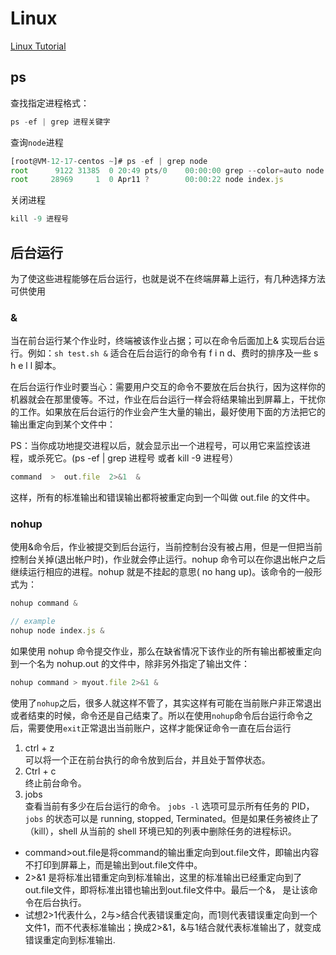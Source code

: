 # Linux

[Linux Tutorial](http://www.codebaoku.com/linux/linux-index.html)

## ps

查找指定进程格式：

```javascript
ps -ef | grep 进程关键字
```

查询`node`进程

```javascript
[root@VM-12-17-centos ~]# ps -ef | grep node
root      9122 31385  0 20:49 pts/0    00:00:00 grep --color=auto node
root     28969     1  0 Apr11 ?        00:00:22 node index.js

```

关闭进程

```javascript
kill -9 进程号
```

## 后台运行

为了使这些进程能够在后台运行，也就是说不在终端屏幕上运行，有几种选择方法可供使用

### &

当在前台运行某个作业时，终端被该作业占据；可以在命令后面加上& 实现后台运行。例如：`sh test.sh &`
适合在后台运行的命令有 f i n d、费时的排序及一些 s h e l l 脚本。

在后台运行作业时要当心：需要用户交互的命令不要放在后台执行，因为这样你的机器就会在那里傻等。不过，作业在后台运行一样会将结果输出到屏幕上，干扰你的工作。如果放在后台运行的作业会产生大量的输出，最好使用下面的方法把它的输出重定向到某个文件中：

PS：当你成功地提交进程以后，就会显示出一个进程号，可以用它来监控该进程，或杀死它。(ps -ef | grep 进程号 或者 kill -9 进程号）

```javascript
command  >  out.file  2>&1  &
```

这样，所有的标准输出和错误输出都将被重定向到一个叫做 out.file 的文件中。

### nohup

使用&命令后，作业被提交到后台运行，当前控制台没有被占用，但是一但把当前控制台关掉(退出帐户时)，作业就会停止运行。nohup 命令可以在你退出帐户之后继续运行相应的进程。nohup 就是不挂起的意思( no hang up)。该命令的一般形式为：

```javascript
nohup command &

// example
nohup node index.js &
```

如果使用 nohup 命令提交作业，那么在缺省情况下该作业的所有输出都被重定向到一个名为 nohup.out 的文件中，除非另外指定了输出文件：

```javascript
nohup command > myout.file 2>&1 &
```

使用了`nohup`之后，很多人就这样不管了，其实这样有可能在当前账户非正常退出或者结束的时候，命令还是自己结束了。所以在使用`nohup`命令后台运行命令之后，需要使用`exit`正常退出当前账户，这样才能保证命令一直在后台运行

1. ctrl + z  
   可以将一个正在前台执行的命令放到后台，并且处于暂停状态。
2. Ctrl + c  
   终止前台命令。
3. jobs  
    查看当前有多少在后台运行的命令。
   `jobs -l` 选项可显示所有任务的 PID，`jobs` 的状态可以是 running, stopped, Terminated。但是如果任务被终止了（kill），shell 从当前的 shell 环境已知的列表中删除任务的进程标识。

- command>out.file是将command的输出重定向到out.file文件，即输出内容不打印到屏幕上，而是输出到out.file文件中。
- 2>&1 是将标准出错重定向到标准输出，这里的标准输出已经重定向到了out.file文件，即将标准出错也输出到out.file文件中。最后一个&， 是让该命令在后台执行。
- 试想2>1代表什么，2与>结合代表错误重定向，而1则代表错误重定向到一个文件1，而不代表标准输出；换成2>&1，&与1结合就代表标准输出了，就变成错误重定向到标准输出.
